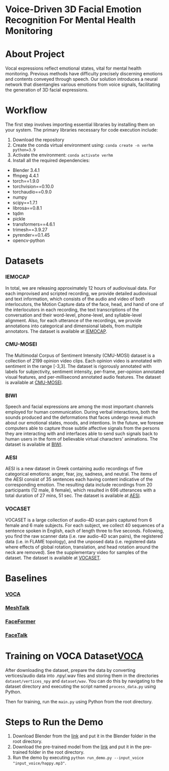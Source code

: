 # Voice-Driven 3D Facial Emotion Recognition For Mental Health Monitoring

# About Project

Vocal expressions reflect emotional states, vital for mental health monitoring. Previous methods have difficulty precisely discerning emotions and contents conveyed through speech. Our solution introduces a neural network that disentangles various emotions from voice signals, facilitating the generation of 3D facial expressions.

# Workflow

The first step involves importing essential libraries by installing them on your system. The primary libraries necessary for code execution include:

1. Download the repository
2. Create the conda virtual environment using: `conda create -n verhm python=3.9`
3. Activate the environment: `conda activate verhm`
4. Install all the required dependencies:

- Blender 3.4.1
- ffmpeg 4.4.1
- torch==1.9.0
- torchvision==0.10.0
- torchaudio==0.9.0
- numpy
- scipy==1.7.1
- librosa==0.8.1
- tqdm
- pickle
- transformers==4.6.1
- trimesh==3.9.27
- pyrender==0.1.45
- opencv-python

# Datasets

### IEMOCAP
In total, we are releasing approximately 12 hours of audiovisual data. For each improvised and scripted recording, we provide detailed audiovisual and text information, which consists of the audio and video of both interlocutors, the Motion Capture data of the face, head, and hand of one of the interlocutors in each recording, the text transcriptions of the conversation and their word-level, phone-level, and syllable-level alignment. Also, for each utterance of the recordings, we provide annotations into categorical and dimensional labels, from multiple annotators. The dataset is available at [IEMOCAP](https://sail.usc.edu/iemocap/iemocap_release.htm).

### CMU-MOSEI
The Multimodal Corpus of Sentiment Intensity (CMU-MOSI) dataset is a collection of 2199 opinion video clips. Each opinion video is annotated with sentiment in the range [-3,3]. The dataset is rigorously annotated with labels for subjectivity, sentiment intensity, per-frame, per-opinion annotated visual features, and per-millisecond annotated audio features. The dataset is available at [CMU-MOSEI](http://multicomp.cs.cmu.edu/resources/cmu-mosi-dataset/).

### BIWI
Speech and facial expressions are among the most important channels employed for human communication. During verbal interactions, both the sounds produced and the deformations that faces undergo reveal much about our emotional states, moods, and intentions. In the future, we foresee computers able to capture those subtle affective signals from the persons they are interacting with and interfaces able to send such signals back to human users in the form of believable virtual characters' animations. The dataset is available at [BIWI](https://data.vision.ee.ethz.ch/cvl/datasets/b3dac2.en.html).

### AESI
AESI is a new dataset in Greek containing audio recordings of five categorical emotions: anger, fear, joy, sadness, and neutral. The items of the AESI consist of 35 sentences each having content indicative of the corresponding emotion. The resulting data include recordings from 20 participants (12 male, 8 female), which resulted in 696 utterances with a total duration of 27 mins, 51 sec. The dataset is available at [AESI](https://robotics.ntua.gr/aesi-dataset/).

### VOCASET
VOCASET is a large collection of audio-4D scan pairs captured from 6 female and 6 male subjects. For each subject, we collect 40 sequences of a sentence spoken in English, each of length three to five seconds. Following, you find the raw scanner data (i.e. raw audio-4D scan pairs), the registered data (i.e. in FLAME topology), and the unposed data (i.e. registered data where effects of global rotation, translation, and head rotation around the neck are removed). See the supplementary video for samples of the dataset. The dataset is available at [VOCASET](https://voca.is.tue.mpg.de/download.php).

# Baselines

### [VOCA](https://github.com/TimoBolkart/voca)

### [MeshTalk](https://github.com/facebookresearch/meshtalk)

### [FaceFormer](https://github.com/EvelynFan/FaceFormer)

### [FaceTalk](https://github.com/shivangi-aneja/FaceTalk)

# Training on VOCA Dataset[VOCA](https://voca.is.tue.mpg.de/download.php)

After downloading the dataset, prepare the data by converting vertices/audio data into .npy/.wav files and storing them in the directories `dataset/vertices_npy` and `dataset/wav`. You can do this by navigating to the dataset directory and executing the script named `process_data.py` using Python.

Then for training, run the `main.py` using Python from the root directory.

# Steps to Run the Demo

1. Download Blender from the [link](https://ftp.nluug.nl/pub/graphics/blender/release/Blender3.4/blender-3.4.1-linux-x64.tar.xz) and put it in the Blender folder in the root directory.
2. Download the pre-trained model from the [link](https://drive.google.com/file/d/1ywEYhMWdxWk9Bqt0UIOdAyYM6v8JUF-K/view?usp=sharing) and put it in the pre-trained folder in the root directory.
3. Run the demo by executing `python run_demo.py --input_voice "input_voice/happy.mp3"`.
